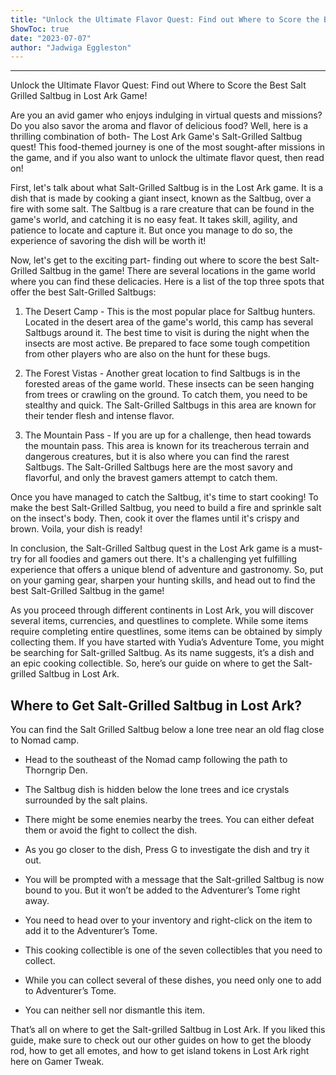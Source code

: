 ```yaml
---
title: "Unlock the Ultimate Flavor Quest: Find out Where to Score the Best Salt Grilled Saltbug in Lost Ark Game!"
ShowToc: true 
date: "2023-07-07"
author: "Jadwiga Eggleston"
---
```

*****
Unlock the Ultimate Flavor Quest: Find out Where to Score the Best Salt Grilled Saltbug in Lost Ark Game!

Are you an avid gamer who enjoys indulging in virtual quests and missions? Do you also savor the aroma and flavor of delicious food? Well, here is a thrilling combination of both- The Lost Ark Game's Salt-Grilled Saltbug quest! This food-themed journey is one of the most sought-after missions in the game, and if you also want to unlock the ultimate flavor quest, then read on!

First, let's talk about what Salt-Grilled Saltbug is in the Lost Ark game. It is a dish that is made by cooking a giant insect, known as the Saltbug, over a fire with some salt. The Saltbug is a rare creature that can be found in the game's world, and catching it is no easy feat. It takes skill, agility, and patience to locate and capture it. But once you manage to do so, the experience of savoring the dish will be worth it!

Now, let's get to the exciting part- finding out where to score the best Salt-Grilled Saltbug in the game! There are several locations in the game world where you can find these delicacies. Here is a list of the top three spots that offer the best Salt-Grilled Saltbugs:

1. The Desert Camp - This is the most popular place for Saltbug hunters. Located in the desert area of the game's world, this camp has several Saltbugs around it. The best time to visit is during the night when the insects are most active. Be prepared to face some tough competition from other players who are also on the hunt for these bugs.

2. The Forest Vistas - Another great location to find Saltbugs is in the forested areas of the game world. These insects can be seen hanging from trees or crawling on the ground. To catch them, you need to be stealthy and quick. The Salt-Grilled Saltbugs in this area are known for their tender flesh and intense flavor.

3. The Mountain Pass - If you are up for a challenge, then head towards the mountain pass. This area is known for its treacherous terrain and dangerous creatures, but it is also where you can find the rarest Saltbugs. The Salt-Grilled Saltbugs here are the most savory and flavorful, and only the bravest gamers attempt to catch them.

Once you have managed to catch the Saltbug, it's time to start cooking! To make the best Salt-Grilled Saltbug, you need to build a fire and sprinkle salt on the insect's body. Then, cook it over the flames until it's crispy and brown. Voila, your dish is ready!

In conclusion, the Salt-Grilled Saltbug quest in the Lost Ark game is a must-try for all foodies and gamers out there. It's a challenging yet fulfilling experience that offers a unique blend of adventure and gastronomy. So, put on your gaming gear, sharpen your hunting skills, and head out to find the best Salt-Grilled Saltbug in the game!


As you proceed through different continents in Lost Ark, you will discover several items, currencies, and questlines to complete. While some items require completing entire questlines, some items can be obtained by simply collecting them. If you have started with Yudia’s Adventure Tome, you might be searching for Salt-grilled Saltbug. As its name suggests, it’s a dish and an epic cooking collectible. So, here’s our guide on where to get the Salt-grilled Saltbug in Lost Ark.
 
## Where to Get Salt-Grilled Saltbug in Lost Ark?
 
You can find the Salt Grilled Saltbug below a lone tree near an old flag close to Nomad camp.
 
- Head to the southeast of the Nomad camp following the path to Thorngrip Den.
 - The Saltbug dish is hidden below the lone trees and ice crystals surrounded by the salt plains.
 - There might be some enemies nearby the trees. You can either defeat them or avoid the fight to collect the dish.
 - As you go closer to the dish, Press G to investigate the dish and try it out.

 
- You will be prompted with a message that the Salt-grilled Saltbug is now bound to you. But it won’t be added to the Adventurer’s Tome right away.
 - You need to head over to your inventory and right-click on the item to add it to the Adventurer’s Tome.
 - This cooking collectible is one of the seven collectibles that you need to collect.
 - While you can collect several of these dishes, you need only one to add to Adventurer’s Tome.
 - You can neither sell nor dismantle this item.

 
That’s all on where to get the Salt-grilled Saltbug in Lost Ark. If you liked this guide, make sure to check out our other guides on how to get the bloody rod, how to get all emotes, and how to get island tokens in Lost Ark right here on Gamer Tweak.



